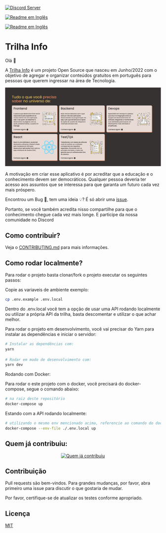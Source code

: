 [![Discord Server](https://discordapp.com/api/guilds/989882634358390794/widget.png?style=banner2)](https://discord.gg/HJ3Spm6R)



<a href="https://github.com/flaviojmendes/trilhainfo/blob/main/translation/readme-en.md" ><img src = "https://img.shields.io/badge/🇬🇧-English-blue" alt="Readme em Inglês"/></a>

<a href="https://github.com/flaviojmendes/trilhainfo/blob/main/translation/readme.md" ><img src = "https://img.shields.io/badge/🇧🇷-Português-blue" alt="Readme em Inglês"/></a>


# Trilha Info

Olá 👋

A [Trilha Info](https://trilha.info) é um projeto Open Source que nasceu em Junho/2022 com o objetivo de agregar e organizar conteúdos gratuitos em português para pessoas que querem ingressar na área de Tecnologia.

![Preview](/public/preview.png)

A motivação em criar esse aplicativo é por acreditar que a educação e o conhecimento devem ser democráticos. Qualquer pessoa deveria ter acesso aos assuntos que se interessa para que garanta um futuro cada vez mais próspero.

Encontrou um Bug 🐛, tem uma ideia 💡? É só abrir uma [issue](https://github.com/flaviojmendes/trilhainfo/issues).

Portanto, se você também acredita nisso compartilhe para que o conhecimento chegue cada vez mais longe. E participe da nossa comunidade no Discord


## Como contribuir?

Veja o [CONTRIBUTING.md](CONTRIBUTING.md) para mais informações.

## Como rodar localmente?

Para rodar o projeto basta clonar/fork o projeto executar os seguintes passos:

Copie as variaveis de ambiente exemplo:

```sh
cp .env.example .env.local
```

Dentro do .env.local você tem a opção de usar uma API rodando localmente ou utilizar a própria API da trilha, basta descomentar e utilizar o que achar melhor.

Para rodar o projeto em desenvolvimento, você vai precisar do Yarn para instalar as dependências e iniciar o servidor:

```sh
# Instalar as dependências com:
yarn

# Rodar em modo de desenvolvimento com:
yarn dev

```

Rodando com Docker:

Para rodar o este projeto com o docker, você precisará do docker-compose, segue o comando abaixo:

```sh
# na raiz deste repositório
docker-compose up
```

Estando com a API rodando localmente:
```sh
# utilizando o mesmo env mencionado acima, referencie ao comando do docker:
docker-compose --env-file ./.env.local up
```


## Quem já contribuiu:

<p align="center">
  <a href = "https://github.com/flaviojmendes/trilhainfo/graphs/contributors">
    <img src = "https://contributors-img.web.app/image?repo=flaviojmendes/trilhainfo" alt="Quem já contribuiu" />
  </a>
</p>

## Contribuição
Pull requests são bem-vindos. Para grandes mudanças, por favor, abra primeiro uma issue para discutir o que gostaria de mudar.

Por favor, certifique-se de atualizar os testes conforme apropriado.

## Licença
[MIT](https://choosealicense.com/licenses/mit/)
